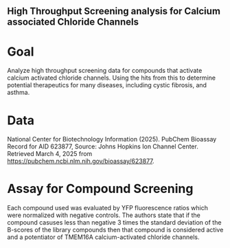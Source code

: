 ## High Throughput Screening analysis for Calcium associated Chloride Channels

# Goal
Analyze high throughput screening data for compounds that activate calcium activated chloride channels. Using the hits from this to determine potential therapeutics for many diseases, including cystic fibrosis, and asthma.

# Data
National Center for Biotechnology Information (2025). PubChem Bioassay Record for AID 623877, Source: Johns Hopkins Ion Channel Center. Retrieved March 4, 2025 from https://pubchem.ncbi.nlm.nih.gov/bioassay/623877.

# Assay for Compound Screening
Each compound used was evaluated by YFP fluorescence ratios which were normalized with negative controls. The authors state that if the compound casuses less than negative 3 times the standard deviation of the B-scores of the library compounds then that compound is considered active and a potentiator of TMEM16A calcium-activated chloride channels. 
